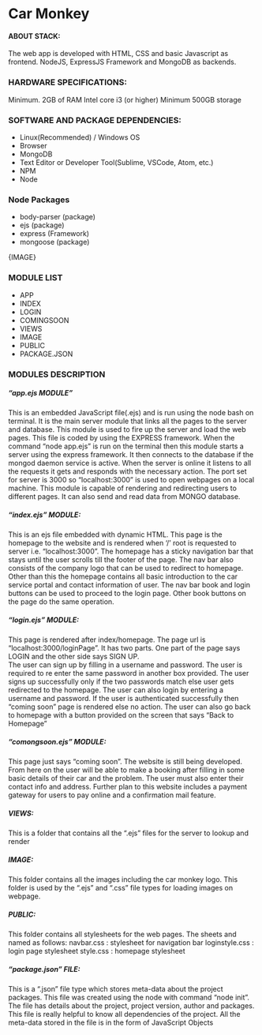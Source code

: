 # Car Monkey
#### ABOUT STACK:
The web app is developed with HTML, CSS and basic Javascript as frontend. NodeJS, ExpressJS Framework  and MongoDB as backends.
### HARDWARE SPECIFICATIONS:
Minimum. 2GB of RAM
Intel core i3 (or higher)
Minimum 500GB storage
### SOFTWARE AND PACKAGE DEPENDENCIES:
- Linux(Recommended) / Windows OS
- Browser
- MongoDB
- Text Editor or Developer Tool(Sublime, VSCode, Atom, etc.)
- NPM
- Node
### Node Packages
 - body-parser (package)
 - ejs (package)
 - express (Framework)
 - mongoose (package)


{IMAGE}

### MODULE LIST
- APP
- INDEX
- LOGIN
- COMINGSOON
- VIEWS
- IMAGE
- PUBLIC
- PACKAGE.JSON


### MODULES DESCRIPTION

##### “app.ejs MODULE”
This is an embedded JavaScript file(.ejs) and is run using the node bash on terminal. It is the main server module that links all the pages to the server and database. This module is used to fire up the server and load the web pages. This file is coded by using the EXPRESS framework.
When the command “node app.ejs” is run on the terminal then this module starts a server using the express framework. It then connects to the database if the mongod daemon service is active.
When the server is online it listens to all the requests it gets and responds with the necessary action. The port set for server is 3000 so “localhost:3000” is used to open webpages on a local machine. 
This module is capable of rendering and redirecting users to different pages. It can also send and read data from MONGO database.

##### “index.ejs” MODULE:
This is an ejs file embedded with dynamic HTML. This page is the homepage to the website and is rendered when ‘/’ root is requested to server i.e. “localhost:3000”.
The homepage has a sticky navigation bar that stays until the user scrolls till the footer of the page. The nav bar also consists of the company logo that can be used to redirect to homepage. Other than this the homepage contains all basic introduction to the car service portal and contact information of user. The nav bar book and login buttons can be used to proceed to the login page. Other book buttons on the page do the same operation.

##### “login.ejs” MODULE:
This page is rendered after index/homepage. The page url is “localhost:3000/loginPage”.
It has two parts. One part of the page says LOGIN and the other side says SIGN UP.  
The user can sign up by filling in a username and password. The user is required to re enter the same password in another box provided. The user signs up successfully only if the two passwords match else user gets redirected to the homepage. 
The user can also login by entering a username and password. If the user is authenticated successfully then “coming soon” page is rendered else no action.
The user can also go back to homepage with a button provided on the screen that says “Back to Homepage”

##### “comongsoon.ejs” MODULE:
This page just says “coming soon”. The website is still being developed. From here on the user will be able to make a booking after filling in some basic details of their car and the problem. The user must also enter their contact info and address. Further plan to this website includes a payment gateway for users to pay online and a confirmation mail feature.

##### VIEWS:
This is a folder that contains all the “.ejs” files for the server to lookup and render

##### IMAGE:
This folder contains all the images including the car monkey logo. This folder is used by the “.ejs” and “.css”  file types for loading images on webpage.

##### PUBLIC:
This folder contains all stylesheets for the web pages.
The sheets and named as follows:
navbar.css : stylesheet for navigation bar
loginstyle.css : login page stylesheet
style.css : homepage stylesheet

##### “package.json” FILE:
This is a “.json” file type which stores meta-data about the project packages. This file was created using the node with command “node init”. The file has details about the project, project version, author and packages. This file is really helpful to know all dependencies of the project. All the meta-data stored in the file is in the form of JavaScript Objects

